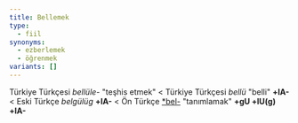 ```yaml
---
title: Bellemek
type:
  - fiil
synonyms:
  - ezberlemek
  - öğrenmek
variants: []
---
```

Türkiye Türkçesi _bellüle-_ "teşhis etmek" < Türkiye Türkçesi _bellü_ "belli" **+lA-** < Eski Türkçe _belgülüg_ **+lA-** < Ön Türkçe [\*bel-](/sozluk/belmek) "tanımlamak" **+gU +lU(g) +lA-**
